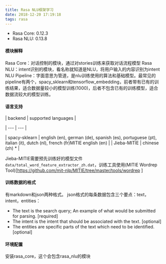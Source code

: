 ```yaml
---
title: Rasa NLU框架学习
date: 2018-12-20 17:19:18
tags: rasa
---
```

* Rasa Core: 0.12.3
* Rasa NLU: 0.13.8

#### 模块解释
Rasa Core：对话控制的模块，通过对stories训练来获取对话流程模型
Rasa NLU：intent识别的模块，看名称就知道是NLU，将用户输入的内容识别为intent
NLU Pipeline：字面意思为管道，是nlu训练使用的算法和基础模型。最常见的pipeline有两个，spacy_sklearn和tensorflow_embedding，前者带有已有的训练结果，适合数据量较小的模型训练(1000)，后者不包含已有的训练模型，适合数据流较大的模型训练。

#### 语言支持
| backend  |  supported languages |

| --- | --- |

| spacy-sklearn  |  english (en), german (de), spanish (es), portuguese (pt), italian (it), dutch (nl), french  (fr)MITIE    english (en) |
| Jieba-MITIE  |  chinese (zh) * |

Jieba-MITIE需要预先训练好的模型文件`data/total_word_feature_extractor_zh.dat`，训练工具使用(MITIE Wordrep Tool)[https://github.com/mit-nlp/MITIE/tree/master/tools/wordrep ]

#### 训练数据的格式
有markdown和json两种格式。
json格式的每条数据包含三个要点：text，intent，entities：
* The text is the search query; An example of what would be submitted for parsing. [required]
* The intent is the intent that should be associated with the text. [optional]
* The entities are specific parts of the text which need to be identified. [optional]

#### 环境配置
安装rasa_core，这个会包含rasa_nlu的模块